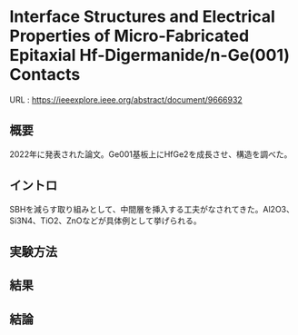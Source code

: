 # Interface Structures and Electrical Properties of Micro-Fabricated Epitaxial Hf-Digermanide/n-Ge(001) Contacts

URL : https://ieeexplore.ieee.org/abstract/document/9666932

## 概要  
2022年に発表された論文。Ge001基板上にHfGe2を成長させ、構造を調べた。

## イントロ  
SBHを減らす取り組みとして、中間層を挿入する工夫がなされてきた。Al2O3、Si3N4、TiO2、ZnOなどが具体例として挙げられる。

## 実験方法

## 結果

## 結論